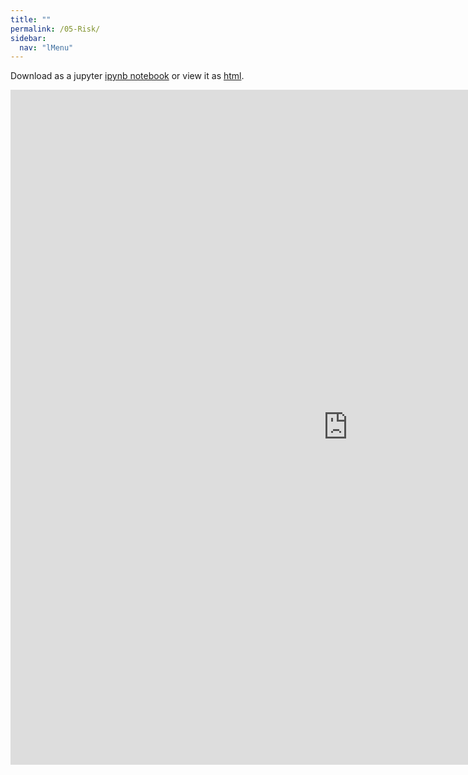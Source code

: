 ```yaml
---
title: ""
permalink: /05-Risk/
sidebar:
  nav: "lMenu"
---
```


Download as a jupyter [ipynb notebook](https://datascience-intro.github.io/1MS041-2024/notebooks/05-Risk.ipynb) or view it as [html](https://datascience-intro.github.io/1MS041-2024/notebooks/05-Risk.html).

<iframe src="https://datascience-intro.github.io/1MS041-2024/notebooks/05-Risk.html" width="1080" height="1080" frameborder="0"></iframe>

    
